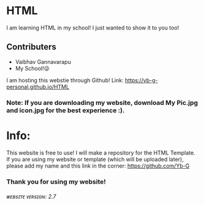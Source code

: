# HTML
I am learning HTML in my school! I just wanted to show it to you too!
## Contributers
* Vaibhav Gannavarapu
* My School!😜

I am hosting this webstie through Github! Link: https://yb-g-personal.github.io/HTML
### Note: If you are downloading my website, download My Pic.jpg and icon.jpg for the best experience :).

# Info:
This website is free to use! I will make a repository for the HTML Template. If you are using my website or template (which will be uploaded later), please add my name and this link in the corner: https://github.com/Yb-G
### Thank you for using my website!

###### ᴡᴇʙsɪᴛᴇ ᴠᴇʀsɪᴏɴ: 2.7
